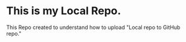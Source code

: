 # This is my Local Repo.

This Repo created to understand how to upload "Local repo to GitHub repo."
